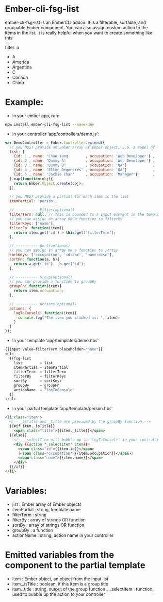 # Ember-cli-fsg-list
ember-cli-fsg-list is an EmberCLI addon.
It is a filterable, sortable, and groupable Ember component.
You can also assign custom action to the items in the list.
It is really helpful when you want to create something like this:
<!---
TODO: use a dynamic gif to replace this
-->
filter: a
- A
- *A*merica
- *A*rgentina
- C
- C*a*nada
- Chin*a*

# Example:
- In your ember app, run:
```bash
npm install ember-cli-fsg-list --save-dev
```

- In your controller 'app/controllers/demo.js':
```javascript
var DemoController = Ember.Controller.extend({
  // you MUST provide an Ember array of Ember object, E.G. a model of list
  list: [
    {id: 1 , name: 'Chun Yang'       , occupation: 'Web Developer'} ,
    {id: 2 , name: 'Dummy A'         , occupation: 'Web Developer'} ,
    {id: 3 , name: 'Dummy B'         , occupation: 'QA'}            ,
    {id: 4 , name: 'Ellen Degeneres' , occupation: 'QA'}            ,
    {id: 5 , name: 'Jackie Chan'     , occupation: 'Manager'}       ,
  ].map(function(obj){
    return Ember.Object.create(obj);
  }),

  // you MUST provide a partial for each item in the list
  itemPartial: 'person',

  // ---------- Filter(optional)
  filterTerm: null, // this is bounded to a input element in the template
  // you can assign an array OR a function to filterBy
  filterKeys: ['name'],
  filterFn: function(item){
    return item.get('id') > this.get('filterTerm');
  },

  // ---------- Sort(optional)
  // you can assign an array OR a function to sortBy
  sortKeys: ['occupation', 'id:asc', 'name:desc'],
  sortFn: function(a, b){
    return a.get('id') - b.get('id');
  },

  // ---------- Group(optional)
  // you can provide a function to groupBy
  groupFn: function(item){
    return item.occupation;
  },

  // ---------- Actions(optional)
  actions: {
    logToConsole: function(item){
      console.log('The item you clicked is: ', item);
    }
  }
});
```

- In your template 'app/templates/demo.hbs'
```javascript
{{input value=filterTerm placeholder="name"}}
<ul>
  {{fsg-list
    list        = list
    itemPartial = itemPartial
    filterTerm  = filterTerm
    filterBy    = filterKeys
    sortBy      = sortKeys
    groupBy     = groupFn
    actionName  = 'logToConsole'
  }}
</ul>
```

- In your partial template 'app/template/person.hbs'
```html
<li class="item">
  <!-- _isTitle and _title are provided by the groupBy function -->
  {{#if item._isTitle}}
    <span class="title">{{item._title}}</span>
  {{else}}
    <!-- _selectItem will bubble up to 'logToConsole' in your controller-->
    <div {{action '_selectItem' item}}>
      <span class="id">{{item.id}}</span>
      (<span class="occupation">{{item.occupation}}</span>)
      <span class="name">{{item.name}}</span>
    </div>
  {{/if}}
</li>
```

# Variables:
- list        : Ember array of Ember objects
- itemPartial : string, template name
- filterTerm  : string
- filterBy    : array of strings OR function
- sortBy      : array of strings OR function
- groupBy     : a function
- actionName  : string, action name in your controller

# Emitted variables from the component to the partial template
- item           : Ember object, an object from the input list
- item.\_isTitle : boolean, if this item is a group title
- item.\_title   : string, output of the group function
_ \_selectItem   : function, used to bubble up the action to your controller
